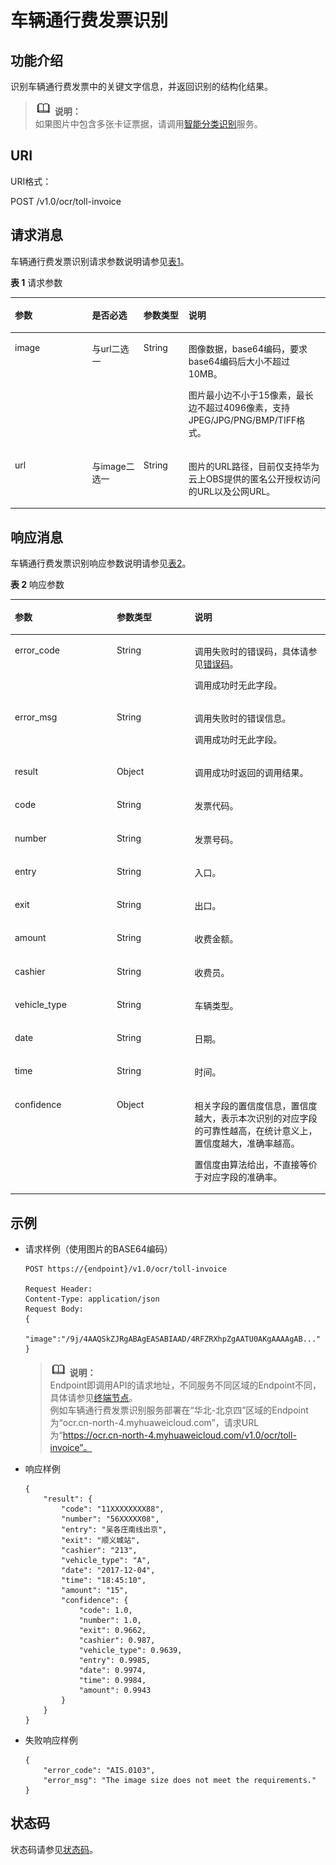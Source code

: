 # 车辆通行费发票识别<a name="ocr_03_0100"></a>

## 功能介绍<a name="section7237135610357"></a>

识别车辆通行费发票中的关键文字信息，并返回识别的结构化结果。

>![](public_sys-resources/icon-note.gif) **说明：**   
>如果图片中包含多张卡证票据，请调用[智能分类识别](智能分类识别.md)服务。  

## URI<a name="section1416243117362"></a>

URI格式：

POST /v1.0/ocr/toll-invoice

## 请求消息<a name="section1827183217371"></a>

车辆通行费发票识别请求参数说明请参见[表1](#table12874063514)。

**表 1**  请求参数

<a name="table12874063514"></a>
<table><thead align="left"><tr id="row1132134012356"><th class="cellrowborder" valign="top" width="24.48755124487551%" id="mcps1.2.5.1.1"><p id="p2032164033519"><a name="p2032164033519"></a><a name="p2032164033519"></a>参数</p>
</th>
<th class="cellrowborder" valign="top" width="16.328367163283673%" id="mcps1.2.5.1.2"><p id="p032116403353"><a name="p032116403353"></a><a name="p032116403353"></a>是否必选</p>
</th>
<th class="cellrowborder" valign="top" width="14.288571142885711%" id="mcps1.2.5.1.3"><p id="p1432144083518"><a name="p1432144083518"></a><a name="p1432144083518"></a>参数类型</p>
</th>
<th class="cellrowborder" valign="top" width="44.89551044895511%" id="mcps1.2.5.1.4"><p id="p232115408352"><a name="p232115408352"></a><a name="p232115408352"></a>说明</p>
</th>
</tr>
</thead>
<tbody><tr id="row1232124033519"><td class="cellrowborder" valign="top" width="24.48755124487551%" headers="mcps1.2.5.1.1 "><p id="p7321124083513"><a name="p7321124083513"></a><a name="p7321124083513"></a>image</p>
</td>
<td class="cellrowborder" valign="top" width="16.328367163283673%" headers="mcps1.2.5.1.2 "><p id="p7321840163514"><a name="p7321840163514"></a><a name="p7321840163514"></a>与url二选一</p>
</td>
<td class="cellrowborder" valign="top" width="14.288571142885711%" headers="mcps1.2.5.1.3 "><p id="p832124013517"><a name="p832124013517"></a><a name="p832124013517"></a>String</p>
</td>
<td class="cellrowborder" valign="top" width="44.89551044895511%" headers="mcps1.2.5.1.4 "><p id="p14943171191916"><a name="p14943171191916"></a><a name="p14943171191916"></a>图像数据，base64编码，要求base64编码后大小不超过10MB。</p>
<p id="p1432194023513"><a name="p1432194023513"></a><a name="p1432194023513"></a>图片最小边不小于15像素，最长边不超过4096像素，支持JPEG/JPG/PNG/BMP/TIFF格式。</p>
</td>
</tr>
<tr id="row4763141684718"><td class="cellrowborder" valign="top" width="24.48755124487551%" headers="mcps1.2.5.1.1 "><p id="p14453132574912"><a name="p14453132574912"></a><a name="p14453132574912"></a>url</p>
</td>
<td class="cellrowborder" valign="top" width="16.328367163283673%" headers="mcps1.2.5.1.2 "><p id="p1453192511499"><a name="p1453192511499"></a><a name="p1453192511499"></a>与image二选一</p>
</td>
<td class="cellrowborder" valign="top" width="14.288571142885711%" headers="mcps1.2.5.1.3 "><p id="p045315256490"><a name="p045315256490"></a><a name="p045315256490"></a>String</p>
</td>
<td class="cellrowborder" valign="top" width="44.89551044895511%" headers="mcps1.2.5.1.4 "><p id="p144539252496"><a name="p144539252496"></a><a name="p144539252496"></a>图片的URL路径，目前仅支持华为云上OBS提供的匿名公开授权访问的URL以及公网URL。</p>
</td>
</tr>
</tbody>
</table>

## 响应消息<a name="section48624912510"></a>

车辆通行费发票识别响应参数说明请参见[表2](#table7331440133519)。

**表 2**  响应参数

<a name="table7331440133519"></a>
<table><thead align="left"><tr id="row4321140143513"><th class="cellrowborder" valign="top" width="32.32%" id="mcps1.2.4.1.1"><p id="p2321124017355"><a name="p2321124017355"></a><a name="p2321124017355"></a>参数</p>
</th>
<th class="cellrowborder" valign="top" width="24.73%" id="mcps1.2.4.1.2"><p id="p33211840163519"><a name="p33211840163519"></a><a name="p33211840163519"></a>参数类型</p>
</th>
<th class="cellrowborder" valign="top" width="42.95%" id="mcps1.2.4.1.3"><p id="p232116400354"><a name="p232116400354"></a><a name="p232116400354"></a>说明</p>
</th>
</tr>
</thead>
<tbody><tr id="row1532118409359"><td class="cellrowborder" valign="top" width="32.32%" headers="mcps1.2.4.1.1 "><p id="p133211140153512"><a name="p133211140153512"></a><a name="p133211140153512"></a>error_code</p>
</td>
<td class="cellrowborder" valign="top" width="24.73%" headers="mcps1.2.4.1.2 "><p id="p0321114063510"><a name="p0321114063510"></a><a name="p0321114063510"></a>String</p>
</td>
<td class="cellrowborder" valign="top" width="42.95%" headers="mcps1.2.4.1.3 "><p id="p232218407359"><a name="p232218407359"></a><a name="p232218407359"></a>调用失败时的错误码，具体请参见<a href="错误码.md">错误码</a>。</p>
<p id="p18322114010357"><a name="p18322114010357"></a><a name="p18322114010357"></a>调用成功时无此字段。</p>
</td>
</tr>
<tr id="row1322174023516"><td class="cellrowborder" valign="top" width="32.32%" headers="mcps1.2.4.1.1 "><p id="p16322134093515"><a name="p16322134093515"></a><a name="p16322134093515"></a>error_msg</p>
</td>
<td class="cellrowborder" valign="top" width="24.73%" headers="mcps1.2.4.1.2 "><p id="p6322134018357"><a name="p6322134018357"></a><a name="p6322134018357"></a>String</p>
</td>
<td class="cellrowborder" valign="top" width="42.95%" headers="mcps1.2.4.1.3 "><p id="p332213406359"><a name="p332213406359"></a><a name="p332213406359"></a>调用失败时的错误信息。</p>
<p id="p133224409353"><a name="p133224409353"></a><a name="p133224409353"></a>调用成功时无此字段。</p>
</td>
</tr>
<tr id="row1232218406354"><td class="cellrowborder" valign="top" width="32.32%" headers="mcps1.2.4.1.1 "><p id="p83224401358"><a name="p83224401358"></a><a name="p83224401358"></a>result</p>
</td>
<td class="cellrowborder" valign="top" width="24.73%" headers="mcps1.2.4.1.2 "><p id="p1532210403358"><a name="p1532210403358"></a><a name="p1532210403358"></a>Object</p>
</td>
<td class="cellrowborder" valign="top" width="42.95%" headers="mcps1.2.4.1.3 "><p id="p15322940193510"><a name="p15322940193510"></a><a name="p15322940193510"></a>调用成功时返回的调用结果。</p>
</td>
</tr>
<tr id="row1032264063517"><td class="cellrowborder" valign="top" width="32.32%" headers="mcps1.2.4.1.1 "><p id="p3322540183512"><a name="p3322540183512"></a><a name="p3322540183512"></a>code</p>
</td>
<td class="cellrowborder" valign="top" width="24.73%" headers="mcps1.2.4.1.2 "><p id="p123221540183510"><a name="p123221540183510"></a><a name="p123221540183510"></a>String</p>
</td>
<td class="cellrowborder" valign="top" width="42.95%" headers="mcps1.2.4.1.3 "><p id="p1132254053512"><a name="p1132254053512"></a><a name="p1132254053512"></a>发票代码。</p>
</td>
</tr>
<tr id="row9322114012353"><td class="cellrowborder" valign="top" width="32.32%" headers="mcps1.2.4.1.1 "><p id="p1132214073518"><a name="p1132214073518"></a><a name="p1132214073518"></a>number</p>
</td>
<td class="cellrowborder" valign="top" width="24.73%" headers="mcps1.2.4.1.2 "><p id="p113224409358"><a name="p113224409358"></a><a name="p113224409358"></a>String</p>
</td>
<td class="cellrowborder" valign="top" width="42.95%" headers="mcps1.2.4.1.3 "><p id="p332244019359"><a name="p332244019359"></a><a name="p332244019359"></a>发票号码。</p>
</td>
</tr>
<tr id="row11322194053517"><td class="cellrowborder" valign="top" width="32.32%" headers="mcps1.2.4.1.1 "><p id="p1132244023510"><a name="p1132244023510"></a><a name="p1132244023510"></a>entry</p>
</td>
<td class="cellrowborder" valign="top" width="24.73%" headers="mcps1.2.4.1.2 "><p id="p203227409359"><a name="p203227409359"></a><a name="p203227409359"></a>String</p>
</td>
<td class="cellrowborder" valign="top" width="42.95%" headers="mcps1.2.4.1.3 "><p id="p93221440193512"><a name="p93221440193512"></a><a name="p93221440193512"></a>入口。</p>
</td>
</tr>
<tr id="row23221240193513"><td class="cellrowborder" valign="top" width="32.32%" headers="mcps1.2.4.1.1 "><p id="p5322194015355"><a name="p5322194015355"></a><a name="p5322194015355"></a>exit</p>
</td>
<td class="cellrowborder" valign="top" width="24.73%" headers="mcps1.2.4.1.2 "><p id="p1432244083510"><a name="p1432244083510"></a><a name="p1432244083510"></a>String</p>
</td>
<td class="cellrowborder" valign="top" width="42.95%" headers="mcps1.2.4.1.3 "><p id="p532216409352"><a name="p532216409352"></a><a name="p532216409352"></a>出口。</p>
</td>
</tr>
<tr id="row1832211400354"><td class="cellrowborder" valign="top" width="32.32%" headers="mcps1.2.4.1.1 "><p id="p193223404358"><a name="p193223404358"></a><a name="p193223404358"></a>amount</p>
</td>
<td class="cellrowborder" valign="top" width="24.73%" headers="mcps1.2.4.1.2 "><p id="p2322154063511"><a name="p2322154063511"></a><a name="p2322154063511"></a>String</p>
</td>
<td class="cellrowborder" valign="top" width="42.95%" headers="mcps1.2.4.1.3 "><p id="p15322640103516"><a name="p15322640103516"></a><a name="p15322640103516"></a>收费金额。</p>
</td>
</tr>
<tr id="row532214033511"><td class="cellrowborder" valign="top" width="32.32%" headers="mcps1.2.4.1.1 "><p id="p103221340113519"><a name="p103221340113519"></a><a name="p103221340113519"></a>cashier</p>
</td>
<td class="cellrowborder" valign="top" width="24.73%" headers="mcps1.2.4.1.2 "><p id="p11323540143519"><a name="p11323540143519"></a><a name="p11323540143519"></a>String</p>
</td>
<td class="cellrowborder" valign="top" width="42.95%" headers="mcps1.2.4.1.3 "><p id="p143231240193520"><a name="p143231240193520"></a><a name="p143231240193520"></a>收费员。</p>
</td>
</tr>
<tr id="row14323154015352"><td class="cellrowborder" valign="top" width="32.32%" headers="mcps1.2.4.1.1 "><p id="p19323114010358"><a name="p19323114010358"></a><a name="p19323114010358"></a>vehicle_type</p>
</td>
<td class="cellrowborder" valign="top" width="24.73%" headers="mcps1.2.4.1.2 "><p id="p17323140193511"><a name="p17323140193511"></a><a name="p17323140193511"></a>String</p>
</td>
<td class="cellrowborder" valign="top" width="42.95%" headers="mcps1.2.4.1.3 "><p id="p932317404351"><a name="p932317404351"></a><a name="p932317404351"></a>车辆类型。</p>
</td>
</tr>
<tr id="row332384015357"><td class="cellrowborder" valign="top" width="32.32%" headers="mcps1.2.4.1.1 "><p id="p143237402357"><a name="p143237402357"></a><a name="p143237402357"></a>date</p>
</td>
<td class="cellrowborder" valign="top" width="24.73%" headers="mcps1.2.4.1.2 "><p id="p132312408353"><a name="p132312408353"></a><a name="p132312408353"></a>String</p>
</td>
<td class="cellrowborder" valign="top" width="42.95%" headers="mcps1.2.4.1.3 "><p id="p632394017357"><a name="p632394017357"></a><a name="p632394017357"></a>日期。</p>
</td>
</tr>
<tr id="row11323104018351"><td class="cellrowborder" valign="top" width="32.32%" headers="mcps1.2.4.1.1 "><p id="p93233409356"><a name="p93233409356"></a><a name="p93233409356"></a>time</p>
</td>
<td class="cellrowborder" valign="top" width="24.73%" headers="mcps1.2.4.1.2 "><p id="p173237408356"><a name="p173237408356"></a><a name="p173237408356"></a>String</p>
</td>
<td class="cellrowborder" valign="top" width="42.95%" headers="mcps1.2.4.1.3 "><p id="p23231640193512"><a name="p23231640193512"></a><a name="p23231640193512"></a>时间。</p>
</td>
</tr>
<tr id="row153235406357"><td class="cellrowborder" valign="top" width="32.32%" headers="mcps1.2.4.1.1 "><p id="p6323340163516"><a name="p6323340163516"></a><a name="p6323340163516"></a>confidence</p>
</td>
<td class="cellrowborder" valign="top" width="24.73%" headers="mcps1.2.4.1.2 "><p id="p03231240153519"><a name="p03231240153519"></a><a name="p03231240153519"></a>Object</p>
</td>
<td class="cellrowborder" valign="top" width="42.95%" headers="mcps1.2.4.1.3 "><p id="p7467217201311"><a name="p7467217201311"></a><a name="p7467217201311"></a>相关字段的置信度信息，置信度越大，表示本次识别的对应字段的可靠性越高，在统计意义上，置信度越大，准确率越高。</p>
<p id="p1732314033517"><a name="p1732314033517"></a><a name="p1732314033517"></a>置信度由算法给出，不直接等价于对应字段的准确率。</p>
</td>
</tr>
</tbody>
</table>

## 示例<a name="section542713755519"></a>

-   请求样例（使用图片的BASE64编码）

    ```
    POST https://{endpoint}/v1.0/ocr/toll-invoice
    
    Request Header:
    Content-Type: application/json
    Request Body: 
    {
        "image":"/9j/4AAQSkZJRgABAgEASABIAAD/4RFZRXhpZgAATU0AKgAAAAgAB..."
    }
    ```

    >![](public_sys-resources/icon-note.gif) **说明：**   
    >Endpoint即调用API的请求地址，不同服务不同区域的Endpoint不同，具体请参见[终端节点](终端节点.md)。  
    >例如车辆通行费发票识别服务部署在“华北-北京四”区域的Endpoint为“ocr.cn-north-4.myhuaweicloud.com”，请求URL为“https://ocr.cn-north-4.myhuaweicloud.com/v1.0/ocr/toll-invoice”。  

-   响应样例

    ```
    {
        "result": {
            "code": "11XXXXXXXX88", 
            "number": "56XXXXX08", 
            "entry": "吴各庄南线出京", 
            "exit": "顺义城站", 
            "cashier": "213", 
            "vehicle_type": "A", 
            "date": "2017-12-04", 
            "time": "18:45:10", 
            "amount": "15", 
            "confidence": {
                "code": 1.0, 
                "number": 1.0, 
                "exit": 0.9662, 
                "cashier": 0.987, 
                "vehicle_type": 0.9639, 
                "entry": 0.9985, 
                "date": 0.9974, 
                "time": 0.9984, 
                "amount": 0.9943
            }
        }
    }
    ```

-   失败响应样例

    ```
    {
        "error_code": "AIS.0103", 
        "error_msg": "The image size does not meet the requirements." 
    }
    ```


## 状态码<a name="section671793814815"></a>

状态码请参见[状态码](状态码.md)。

